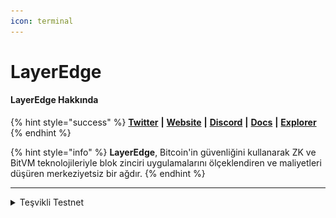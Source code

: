 ```yaml
---
icon: terminal
---
```


# LayerEdge

#### LayerEdge **Hakkında**

{% hint style="success" %}
[**Twitter**](https://x.com/layeredge) **|** [**Website**](https://www.layeredge.io/) **|** [**Discord**](https://discord.com/invite/layeredge) **|** [**Docs**](https://docs.layeredge.io/) **|** [**Explorer**](https://explorer.layeredge.io/)
{% endhint %}

{% hint style="info" %}
**LayerEdge**, Bitcoin'in güvenliğini kullanarak ZK ve BitVM teknolojileriyle blok zinciri uygulamalarını ölçeklendiren ve maliyetleri düşüren merkeziyetsiz bir ağdır.
{% endhint %}

***

<details>

<summary>Teşvikli Testnet</summary>

**LayerEdge**, ödüllerin kesinleştiği bir testnet başlattı! Tarayıcı sekmesinde bir node çalıştırarak puan kazanabiliriz. Erken kullanıcı olmak için şimdiden puan kazanmaya başlamanızı öneririz.

#### **Nasıl Katılabilirsiniz?**

1. **Siteye gidin ve cüzdanınızı bağlayın.**
2. ![](../.gitbook/assets/le1737675582534.png)
3. **Erişim kodunu girin:** KrZKSP4i (çalışmazsa Twitter/X üzerinden yeni bir kod bulun).![](<../.gitbook/assets/le_11737675787926 (1).png>)
4. **"Start Node" butonuna tıklayın.** Bu şekilde puan kazanmaya başlayacaksınız.![](../.gitbook/assets/le_21737676010275.png)
5. **Arkadaşlarınızı davet edin ve günlük ödülleri toplayın!**![](../.gitbook/assets/le_31737676075320.png)
6. **Proofs kısımından bir proof oluşturun.**\
   ![](<../.gitbook/assets/Screenshot_1 (1).jpg>)

7) **Mint kısımından her iki NFT i de mintleyin.**

8. **Task kısımındaki tüm görevleri tamamlamaya çalışın.**![](../.gitbook/assets/Screenshot_1.jpg)

</details>
